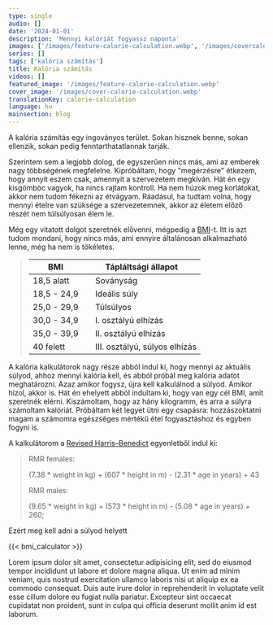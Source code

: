 ```yaml
---
type: single
audio: []
date: '2024-01-01'
description: 'Mennyi kalóriát fogyassz naponta'
images: ['/images/feature-calorie-calculation.webp', '/images/covercalorie-calculation.webp']
series: []
tags: ['kalória számítás']
title: Kalória számítás
videos: []
featured_image: '/images/feature-calorie-calculation.webp'
cover_image: '/images/cover-calorie-calculation.webp'
translationKey: calorie-calculation
language: hu
mainsection: blog
---
```

A kalória számítás egy ingoványos terület. Sokan hisznek benne, sokan ellenzik, sokan pedig fenntarthatatlannak tarják.

Szerintem sem a legjobb dolog, de egyszerűen nincs más, ami az emberek nagy többségének megfelelne. Kipróbáltam, hogy "megérzésre" étkezem, hogy annyit eszem csak, amennyit a szervezetem megkíván. Hát én egy kisgömböc vagyok, ha nincs rajtam kontroll. Ha nem húzok meg korlátokat, akkor nem tudom fékezni az étvágyam. Ráadásul, ha tudtam volna, hogy mennyi ételre van szüksége a szervezetemnek, akkor az életem előző részét nem túlsúlyosan élem le.

Még egy vitatott dolgot szeretnék elővenni, mégpedig a [BMI](https://www.who.int/europe/news-room/fact-sheets/item/a-healthy-lifestyle---who-recommendations)-t. Itt is azt tudom mondani, hogy nincs más, ami ennyire általánosan alkalmazható lenne, még ha nem is tökéletes.

> | BMI        | Tápláltsági állapot            |
> | ---------- | ------------------------------ |
> | 18,5 alatt | &nbsp;&nbsp;&nbsp; Soványság                      |
> | 18,5 - 24,9  | &nbsp;&nbsp;&nbsp; Ideális súly                   |
> | 25,0 - 29,9  | &nbsp;&nbsp;&nbsp; Túlsúlyos                      |
> | 30,0 - 34,9  | &nbsp;&nbsp;&nbsp; I. osztályú elhízás            |
> | 35,0 - 39,9  | &nbsp;&nbsp;&nbsp; II. osztályú elhízás           |
> | 40 felett  | &nbsp;&nbsp;&nbsp; III. osztályú, súlyos elhízás  |


A kalória kalkulátorok nagy része abból indul ki, hogy mennyi az aktuális súlyod, ahhoz mennyi kalória kell, és abból próbál meg kalória adatot meghatározni. Azaz amikor fogysz, újra kell kalkulálnod a súlyod. Amikor hízol, akkor is. Hát én ehelyett abból indultam ki, hogy van egy cél BMI, amit szeretnék elérni. Kiszámoltam, hogy az hány kilogramm, és arra a súlyra számoltam kalóriát. Próbáltam két legyet ütni egy csapásra: hozzászoktatni magam a számomra egészséges mértékű étel fogyasztáshoz és egyben fogyni is.

A kalkulátorom a [Revised Harris–Benedict](https://www.ncbi.nlm.nih.gov/pmc/articles/PMC9967803/) egyenletből indul ki:

>
>RMR females:
>   
>   (7.38 * weight in kg) + (607 * height in m) - (2.31 * age in years) + 43
> 
>RMR males:
>
>   (9.65 * weight in kg) + (573 * height in m) - (5.08 * age in years) + 260;
>   

Ezért meg kell adni a súlyod helyett 

{{< bmi_calculator >}}

Lorem ipsum dolor sit amet, consectetur adipisicing elit, sed do eiusmod
tempor incididunt ut labore et dolore magna aliqua. Ut enim ad minim veniam,
quis nostrud exercitation ullamco laboris nisi ut aliquip ex ea commodo
consequat. Duis aute irure dolor in reprehenderit in voluptate velit esse
cillum dolore eu fugiat nulla pariatur. Excepteur sint occaecat cupidatat non
proident, sunt in culpa qui officia deserunt mollit anim id est laborum.
